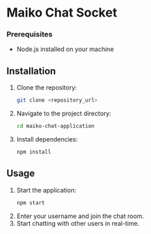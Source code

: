 # Maiko Chat Socket

### Prerequisites

- Node.js installed on your machine

## Installation

1. Clone the repository:
   ```bash
   git clone <repository_url>
   ```
2. Navigate to the project directory:
   ```bash
   cd maiko-chat-application
   ```
3. Install dependencies:
   ```bash
   npm install
   ```

## Usage

1. Start the application:
   ```bash 
   npm start
   ```
2. Enter your username and join the chat room.
3. Start chatting with other users in real-time.
